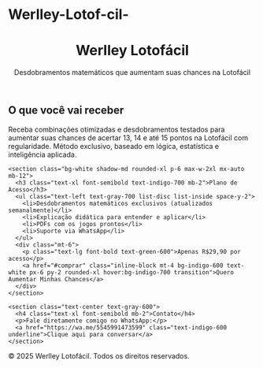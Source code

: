 # Werlley-Lotof-cil-
<!DOCTYPE html>
<html lang="pt-BR">
<head>
  <meta charset="UTF-8">
  <meta name="viewport" content="width=device-width, initial-scale=1.0">
  <title>Werlley Lotofácil</title>
  <link href="https://cdn.jsdelivr.net/npm/tailwindcss@2.2.19/dist/tailwind.min.css" rel="stylesheet">
  <link rel="preconnect" href="https://fonts.googleapis.com">
  <link rel="preconnect" href="https://fonts.gstatic.com" crossorigin>
  <link href="https://fonts.googleapis.com/css2?family=Inter:wght@400;600;800&display=swap" rel="stylesheet">
  <style>
    body { font-family: 'Inter', sans-serif; }
  </style>
</head>
<body class="bg-gray-100 text-gray-800">
  <header class="bg-white shadow p-4">
    <div class="container mx-auto text-center">
      <h1 class="text-3xl font-bold text-indigo-600">Werlley Lotofácil</h1>
      <p class="text-sm text-gray-500">Desdobramentos matemáticos que aumentam suas chances na Lotofácil</p>
    </div>
  </header>

  <main class="container mx-auto py-12 px-4">
    <section class="text-center mb-12">
      <h2 class="text-2xl font-semibold mb-4">O que você vai receber</h2>
      <p class="text-lg text-gray-700 max-w-xl mx-auto">
        Receba combinações otimizadas e desdobramentos testados para aumentar suas chances de acertar 13, 14 e até 15 pontos na Lotofácil com regularidade. Método exclusivo, baseado em lógica, estatística e inteligência aplicada.
      </p>
    </section>

    <section class="bg-white shadow-md rounded-xl p-6 max-w-2xl mx-auto mb-12">
      <h3 class="text-xl font-semibold text-indigo-700 mb-2">Plano de Acesso</h3>
      <ul class="text-left text-gray-700 list-disc list-inside space-y-2">
        <li>Desdobramentos matemáticos exclusivos (atualizados semanalmente)</li>
        <li>Explicação didática para entender e aplicar</li>
        <li>PDFs com os jogos prontos</li>
        <li>Suporte via WhatsApp</li>
      </ul>
      <div class="mt-6">
        <p class="text-lg font-bold text-green-600">Apenas R$29,90 por acesso</p>
        <a href="#comprar" class="inline-block mt-4 bg-indigo-600 text-white px-6 py-2 rounded-xl hover:bg-indigo-700 transition">Quero Aumentar Minhas Chances</a>
      </div>
    </section>

    <section class="text-center text-gray-600">
      <h4 class="text-xl font-semibold mb-2">Contato</h4>
      <p>Fale diretamente comigo no WhatsApp:</p>
      <a href="https://wa.me/5545991473599" class="text-indigo-600 underline">Clique aqui para conversar</a>
    </section>
  </main>

  <footer class="text-center text-sm text-gray-400 py-6">
    &copy; 2025 Werlley Lotofácil. Todos os direitos reservados.
  </footer>
</body>
</html>

